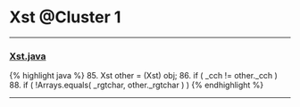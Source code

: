 # Xst @Cluster 1

***

### [Xst.java](https://searchcode.com/codesearch/view/97384126/)
{% highlight java %}
85. Xst other = (Xst) obj;
86. if ( _cch != other._cch )
88. if ( !Arrays.equals( _rgtchar, other._rgtchar ) )
{% endhighlight %}

***

